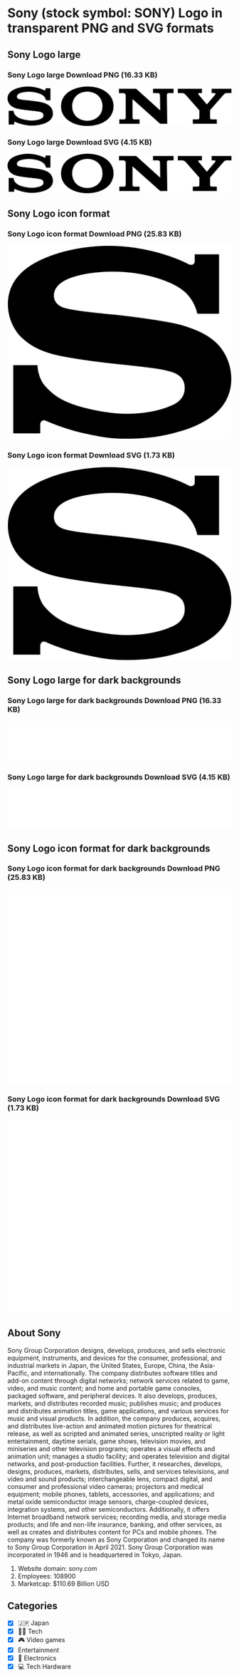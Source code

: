 # Sony (stock symbol: SONY) Logo in transparent PNG and SVG formats

## Sony Logo large

### Sony Logo large Download PNG (16.33 KB)

![Sony Logo large Download PNG (16.33 KB)](/img/orig/SONY_BIG-3af4fd4d.png)

### Sony Logo large Download SVG (4.15 KB)

![Sony Logo large Download SVG (4.15 KB)](/img/orig/SONY_BIG-09bf4aae.svg)

## Sony Logo icon format

### Sony Logo icon format Download PNG (25.83 KB)

![Sony Logo icon format Download PNG (25.83 KB)](/img/orig/SONY-71a7ac10.png)

### Sony Logo icon format Download SVG (1.73 KB)

![Sony Logo icon format Download SVG (1.73 KB)](/img/orig/SONY-ad22618d.svg)

## Sony Logo large for dark backgrounds

### Sony Logo large for dark backgrounds Download PNG (16.33 KB)

![Sony Logo large for dark backgrounds Download PNG (16.33 KB)](/img/orig/SONY_BIG.D-d0326972.png)

### Sony Logo large for dark backgrounds Download SVG (4.15 KB)

![Sony Logo large for dark backgrounds Download SVG (4.15 KB)](/img/orig/SONY_BIG.D-c9d70e61.svg)

## Sony Logo icon format for dark backgrounds

### Sony Logo icon format for dark backgrounds Download PNG (25.83 KB)

![Sony Logo icon format for dark backgrounds Download PNG (25.83 KB)](/img/orig/SONY.D-2624b4e5.png)

### Sony Logo icon format for dark backgrounds Download SVG (1.73 KB)

![Sony Logo icon format for dark backgrounds Download SVG (1.73 KB)](/img/orig/SONY.D-8da7adbb.svg)

## About Sony

Sony Group Corporation designs, develops, produces, and sells electronic equipment, instruments, and devices for the consumer, professional, and industrial markets in Japan, the United States, Europe, China, the Asia-Pacific, and internationally. The company distributes software titles and add-on content through digital networks; network services related to game, video, and music content; and home and portable game consoles, packaged software, and peripheral devices. It also develops, produces, markets, and distributes recorded music; publishes music; and produces and distributes animation titles, game applications, and various services for music and visual products. In addition, the company produces, acquires, and distributes live-action and animated motion pictures for theatrical release, as well as scripted and animated series, unscripted reality or light entertainment, daytime serials, game shows, television movies, and miniseries and other television programs; operates a visual effects and animation unit; manages a studio facility; and operates television and digital networks, and post-production facilities. Further, it researches, develops, designs, produces, markets, distributes, sells, and services televisions, and video and sound products; interchangeable lens, compact digital, and consumer and professional video cameras; projectors and medical equipment; mobile phones, tablets, accessories, and applications; and metal oxide semiconductor image sensors, charge-coupled devices, integration systems, and other semiconductors. Additionally, it offers Internet broadband network services; recording media, and storage media products; and life and non-life insurance, banking, and other services, as well as creates and distributes content for PCs and mobile phones. The company was formerly known as Sony Corporation and changed its name to Sony Group Corporation in April 2021. Sony Group Corporation was incorporated in 1946 and is headquartered in Tokyo, Japan.

1. Website domain: sony.com
2. Employees: 108900
3. Marketcap: $110.69 Billion USD


## Categories
- [x] 🇯🇵 Japan
- [x] 👩‍💻 Tech
- [x] 🎮 Video games
- [x] Entertainment
- [x] 🔌 Electronics
- [x] 💻 Tech Hardware
